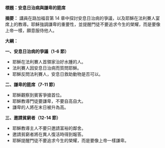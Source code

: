 **標題：安息日治病與謙卑的筵席**

**摘要：**
講員在路加福音第 14 章中探討安息日治病的爭議，以及耶穌在法利賽人宴席上的教導。耶穌強調謙卑的重要性，並提醒門徒不要追求今生的榮耀，而是要像上帝一樣，願意服侍他人。

**大綱：**

**一、安息日治病的爭議（1-6 節）**
* 耶穌在法利賽人首領家治好水腫的人。
* 法利賽人因安息日治病而質問耶穌。
* 耶穌反問法利賽人，安息日救助動物是否可以。

**二、謙卑的筵席（7-11 節）**
* 耶穌觀察到賓客爭搶首位。
* 耶穌教導門徒要謙卑，不要自高自大。
* 謙卑的人將在末日被升為高。

**三、邀請貧窮者（12-14 節）**
* 耶穌教導主人不要只邀請富裕的鄰舍。
* 邀請貧窮者將在異人復活時得到報答。
* 耶穌提醒門徒不要追求今生的榮耀，而是要像上帝一樣謙卑。